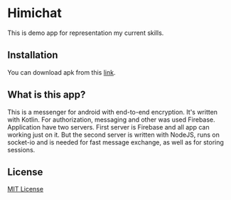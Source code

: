 # Himichat

This is demo app for representation my current skills.

## Installation

You can download apk from this [link](https://1drv.ms/u/s!AsPXl4829pEzjcIQ6Rmf514QrimHXg?e=i0MqbX).

## What is this app?

This is a messenger for android with end-to-end encryption. It's written with Kotlin. For authorization, messaging and other was used Firebase. 
Application have two servers. First server is Firebase and all app can working just on it. But the second server is written with NodeJS, runs on socket-io and is needed for fast message exchange, as well as for storing sessions.

## License
[MIT License](https://choosealicense.com/licenses/mit/)
